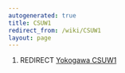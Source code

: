 ```yaml
---
autogenerated: true
title: CSUW1
redirect_from: /wiki/CSUW1
layout: page
---
```


1.  REDIRECT [Yokogawa CSUW1](Yokogawa_CSUW1 "wikilink")
